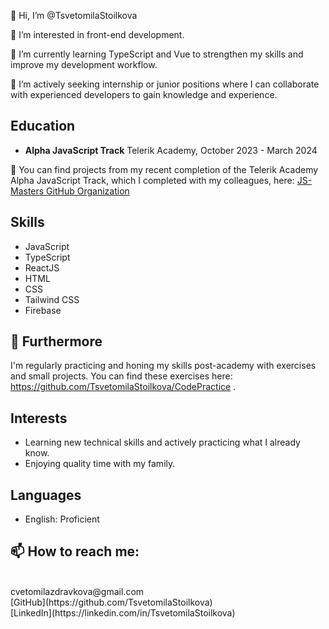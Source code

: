 👋 Hi, I’m @TsvetomilaStoilkova

👀 I’m interested in front-end development.

🌱 I’m currently learning TypeScript and Vue to strengthen my skills and improve my development workflow.

💼 I’m actively seeking internship or junior positions where I can collaborate with experienced developers to gain knowledge and experience.


## Education

- **Alpha JavaScript Track**
  Telerik Academy, October 2023 - March 2024

📁 You can find projects from my recent completion of the Telerik Academy Alpha JavaScript Track, which I completed with my colleagues, here: [JS-Masters GitHub Organization](https://github.com/orgs/JS-Masters/repositories)


## Skills
- JavaScript
- TypeScript
- ReactJS
- HTML 
- CSS
- Tailwind CSS
- Firebase

  
## 📂 Furthermore
 I'm regularly practicing and honing my skills post-academy with exercises and small projects. You can find these exercises here: https://github.com/TsvetomilaStoilkova/CodePractice .

## Interests

- Learning new technical skills and actively practicing what I already know.
- Enjoying quality time with my family.

## Languages

- English: Proficient

## 📫 How to reach me:
<br/> 
cvetomilazdravkova@gmail.com
<br/>
[GitHub](https://github.com/TsvetomilaStoilkova)
<br/>
[LinkedIn](https://linkedin.com/in/TsvetomilaStoilkova)
